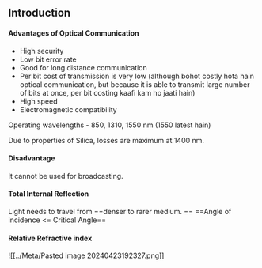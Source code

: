 ## Introduction

#### Advantages of Optical Communication 
- High security 
- Low bit error rate 
- Good for long distance communication 
- Per bit cost of transmission is very low (although bohot costly hota hain optical communication, but because it is able to transmit large number of bits at once, per bit costing kaafi kam ho jaati hain)
- High speed 
- Electromagnetic compatibility 

Operating wavelengths - 850, 1310, 1550 nm (1550 latest hain)

Due to properties of Silica, losses are maximum at 1400 nm. 

#### Disadvantage
It cannot be used for broadcasting. 

#### Total Internal Reflection 
Light needs to travel from ==denser to rarer medium. ==
==Angle of incidence <= Critical Angle==

#### Relative Refractive index
![[../Meta/Pasted image 20240423192327.png]]
